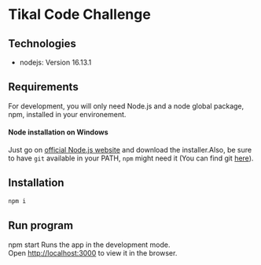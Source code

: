 # Tikal Code Challenge

## Technologies

* nodejs: Version 16.13.1

## Requirements

For development, you will only need Node.js and a node global package, npm, installed in your environement.

#### Node installation on Windows
  Just go on [official Node.js website](https://nodejs.org/) and download the installer.Also, be sure to have `git` available in your PATH, `npm` might need it (You can find git [here](https://git-scm.com/)).

## Installation

```bash
npm i
```
## Run program
npm start
Runs the app in the development mode.\
Open [http://localhost:3000](http://localhost:3000) to view it in the browser.
